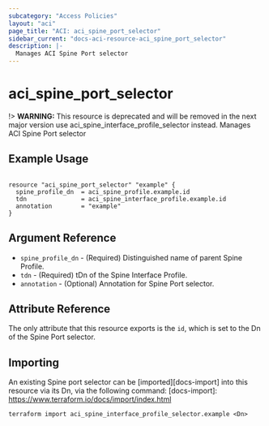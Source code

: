 ```yaml
---
subcategory: "Access Policies"
layout: "aci"
page_title: "ACI: aci_spine_port_selector"
sidebar_current: "docs-aci-resource-aci_spine_port_selector"
description: |-
  Manages ACI Spine Port selector
---
```


# aci_spine_port_selector #
!> **WARNING:** This resource is deprecated and will be removed in the next major version use aci_spine_interface_profile_selector instead.
Manages ACI Spine Port selector

## Example Usage ##

```hcl

resource "aci_spine_port_selector" "example" {
  spine_profile_dn  = aci_spine_profile.example.id
  tdn               = aci_spine_interface_profile.example.id
  annotation        = "example"
}

```


## Argument Reference ##
* `spine_profile_dn` - (Required) Distinguished name of parent Spine Profile.
* `tdn` - (Required) tDn of the Spine Interface Profile.
* `annotation` - (Optional) Annotation for Spine Port selector.


## Attribute Reference

The only attribute that this resource exports is the `id`, which is set to the
Dn of the Spine Port selector.

## Importing ##

An existing Spine port selector can be [imported][docs-import] into this resource via its Dn, via the following command:
[docs-import]: https://www.terraform.io/docs/import/index.html


```
terraform import aci_spine_interface_profile_selector.example <Dn>
```